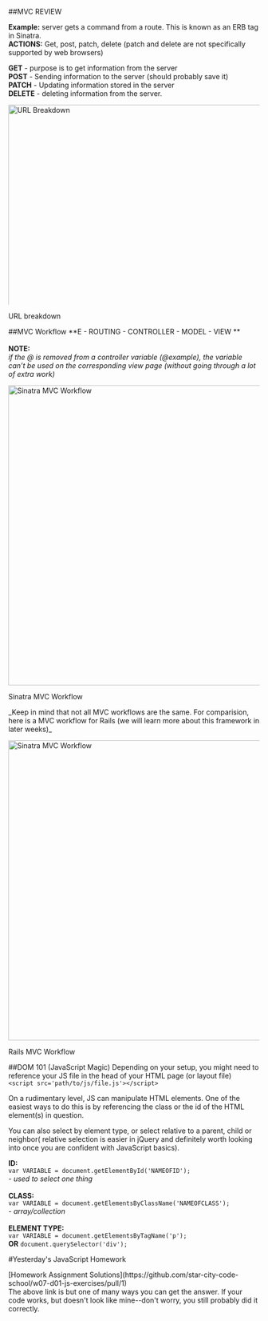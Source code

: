 
##MVC REVIEW

**Example:**
  server gets a command from a route. This is known as an ERB tag in Sinatra.<br>
  **ACTIONS:** Get, post, patch, delete (patch and delete are not specifically supported by web browsers)

**GET** - purpose is to get information from the server<br>
**POST** - Sending information to the server (should probably save it)<br>
**PATCH** - Updating information stored in the server<br>
**DELETE** - deleting information from the server. <br>

<img src="http://i.imgur.com/lDuTJfL.png" alt="URL Breakdown" style="width:600px; max-height:400px">
<p> URL breakdown </p>



##MVC Workflow 
 **E - ROUTING - CONTROLLER - MODEL - VIEW **<br><br>
**NOTE:**<br>
 _if the @ is removed from a controller variable (@example), the variable can’t be used on the corresponding view page (without going through a lot of extra work)_


<img src="http://i.imgur.com/e7yYyau.png" alt="Sinatra MVC Workflow" style="width:600px; max-height:600px">
<p> Sinatra MVC Workflow </p>


<p>_Keep in mind that not all MVC workflows are the same. For comparision, here is a MVC workflow for Rails (we will learn more about this framework in later weeks)_</p>

<img src="http://i.imgur.com/CtQhdhX.png" alt="Sinatra MVC Workflow" style="width:600px; max-height:600px">
<p> Rails MVC Workflow </p>


##DOM 101 (JavaScript Magic)
Depending on your setup, you might need to reference your JS file in the head of your HTML page (or layout file)<br>
  `<script src='path/to/js/file.js'></script>`

<p>On a rudimentary level, JS can manipulate HTML elements. One of the easiest ways to do this is by referencing the class or the id of the HTML element(s) in question. </p>

<p>You can also select by element type, or select relative to a parent, child or neighbor( relative selection is easier in jQuery and definitely worth looking into once you are confident with JavaScript basics).</p>

**ID:** <br>
  `var VARIABLE = document.getElementById('NAMEOFID');` <br>
  _- used to select one thing_<br><br>
**CLASS:**<br>
  `var VARIABLE = document.getElementsByClassName('NAMEOFCLASS');`<br>
   _- array/collection_<br><br>
**ELEMENT TYPE:** <br>
 `var VARIABLE = document.getElementsByTagName('p');` <br>
  **OR** `document.querySelector('div');`

#Yesterday's JavaScript Homework
<p> [Homework Assignment Solutions](https://github.com/star-city-code-school/w07-d01-js-exercises/pull/1) <br>
The above link is but one of many ways you can get the answer. If your code works, but doesn't look like mine--don't worry, you still probably did it correctly. </p>
